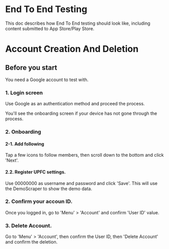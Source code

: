 # End To End Testing

This doc describes how End To End testing should look like, including content submitted to App Store/Play Store.

# Account Creation And Deletion

## Before you start

You need a Google account to test with.

### 1. Login screen

Use Google as an authentication method and proceed the process.

You'll see the onboarding screen if your device has not gone through the process.

### 2. Onboarding

#### 2-1. Add following

Tap a few icons to follow members, then scroll down to the bottom and click 'Next'.

#### 2.2. Register UPFC settings.

Use 00000000 as username and password and click 'Save'. This will use the DemoScraper to show the demo data.

### 2. Confirm your accoun ID.

Once you logged in, go to 'Menu' > 'Account' and confirm 'User ID' value.

### 3. Delete Account.

Go to 'Menu' > 'Account', then confirm the User ID, then 'Delete Account' and confirm the deletion.
